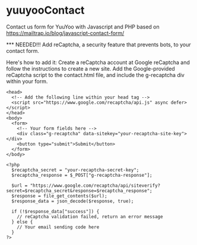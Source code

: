 # yuuyooContact
Contact us form for YuuYoo with Javascript and PHP based on https://mailtrap.io/blog/javascript-contact-form/


*** NEEDED!!!
Add reCaptcha, a security feature that prevents bots, to your contact form. 

Here's how to add it:
Create a reCaptcha account at Google reCaptcha and follow the instructions to create a new site.
Add the Google-provided reCaptcha script to the contact.html file, and include the g-recaptcha div within your form.

```
<head>
  <!-- Add the following line within your head tag -->
  <script src="https://www.google.com/recaptcha/api.js" async defer></script>
</head>
<body>
  <form>
    <!-- Your form fields here -->
    <div class="g-recaptcha" data-sitekey="your-recaptcha-site-key"></div>
    <button type="submit">Submit</button>
  </form>
</body>

<?php
  $recaptcha_secret = "your-recaptcha-secret-key";
  $recaptcha_response = $_POST["g-recaptcha-response"];

  $url = "https://www.google.com/recaptcha/api/siteverify?secret=$recaptcha_secret&response=$recaptcha_response";
  $response = file_get_contents($url);
  $response_data = json_decode($response, true);

  if (!$response_data["success"]) {
    // reCaptcha validation failed, return an error message
  } else {
    // Your email sending code here
  }
?>
```
